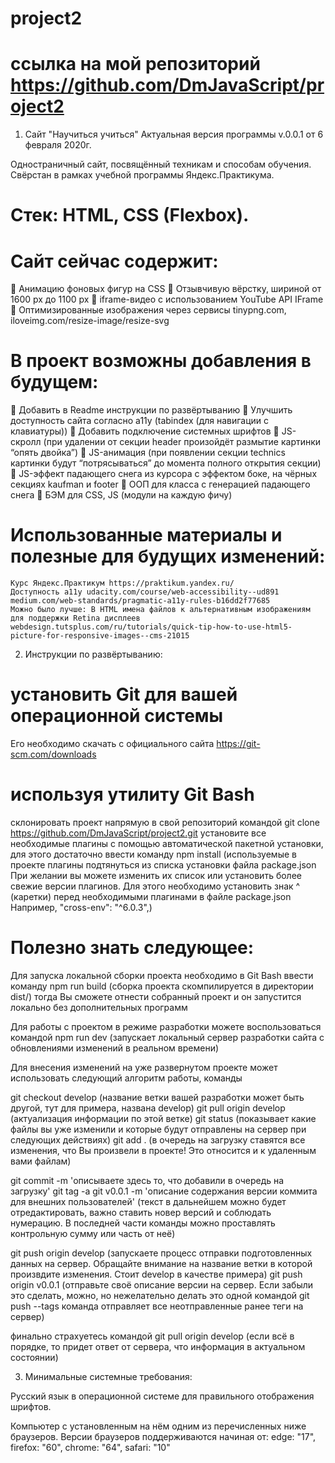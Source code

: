 # project2
# ссылка на мой репозиторий https://github.com/DmJavaScript/project2

1. Сайт "Научиться учиться" Актуальная версия программы v.0.0.1 от 6 февраля 2020г.

Одностраничный сайт, посвящённый техникам и способам обучения. Свёрстан в рамках учебной программы Яндекс.Практикума.
# Стек: HTML, CSS (Flexbox).

# Сайт сейчас содержит:
 Анимацию фоновых фигур на CSS
 Отзывчивую вёрстку, шириной от 1600 px до 1100 рх
 iframe-видео с использованием YouTube API IFrame
 Оптимизированные изображения через сервисы tinypng.com, iloveimg.com/resize-image/resize-svg

# В проект возможны добавления в будущем:
 Добавить в Readme инструкции по развёртыванию
 Улучшить доступность сайта согласно a11y (tabindex (для навигации с клавиатуры))
 Добавить подключение системных шрифтов
 JS-скролл (при удалении от секции header произойдёт размытие картинки “опять двойка”)
 JS-анимация (при появлении секции technics картинки будут “потрясываться” до момента полного 	открытия секции)
 JS-эффект падающего снега из курсора с эффектом боке, на чёрных секциях kaufman и footer
 ООП для класса с генерацией падающего снега
 БЭМ для CSS, JS (модули на каждую фичу)

# Использованные материалы и полезные для будущих изменений:
    Курс Яндекс.Практикум https://praktikum.yandex.ru/
    Доступность a11y udacity.com/course/web-accessibility--ud891
    medium.com/web-standards/pragmatic-a11y-rules-b16dd2f77685
    Можно было лучше: В HTML имена файлов к альтернативным изображениям для поддержки Retina дисплеев
    webdesign.tutsplus.com/ru/tutorials/quick-tip-how-to-use-html5-picture-for-responsive-images--cms-21015


2. Инструкции по развёртыванию:

# установить Git для вашей операционной системы
Его необходимо скачать с официального сайта https://git-scm.com/downloads

# используя утилиту Git Bash

склонировать проект напрямую в свой репозиторий командой
git clone https://github.com/DmJavaScript/project2.git
установите все необходимые плагины с помощью автоматической пакетной установки,  для этого достаточно ввести команду
npm install  (используемые в проекте плагины подтянуться из списка установки файла package.json При желании вы можете изменить их список или установить более свежие версии плагинов. Для этого необходимо установить знак ^ (каретки) перед необходимыми плагинами в файле package.json Например, "cross-env": "^6.0.3",)


# Полезно знать следующее:

Для запуска локальной сборки проекта необходимо в Git Bash ввести команду
npm run build  (cборка проекта скомпилируется в директории dist/) тогда Вы сможете отнести собранный проект и он запустится локально без дополнительных программ

Для работы с проектом в режиме разработки можете воспользоваться командой
npm run dev  (запускает локальный сервер разработки сайта с обновлениями изменений в реальном времени)

Для внесения изменений на уже развернутом проекте может использовать следующий алгоритм работы, команды

git checkout develop  (название ветки вашей разработки может быть другой, тут для примера, названа develop)
git pull origin develop  (актуализация информации по этой ветке)
git status (показывает какие файлы вы уже изменили и которые будут отправлены на сервер при следующих действиях)
git add .  (в очередь на загрузку ставятся все изменения, что Вы произвели в проекте! Это относится и к удаленным вами файлам)

git commit -m 'описываете здесь то, что добавили в очередь на загрузку'
git tag -a git v0.0.1 -m 'описание содержания версии коммита для внешних пользователей' (текст в дальнейшем можно будет отредактировать, важно ставить новер версий и соблюдать нумерацию. В последней части команды можно проставлять контрольную сумму или часть от неё)

git push origin develop   (запускаете процесс отправки подготовленных данных на сервер. Обращайте внимание на название ветки в которой произвдите изменения. Стоит develop в качестве примера)
git push origin v0.0.1    (отправьте своё описание версии на сервер. Если забыли это сделать, можно, но нежелательно делать это одной командой git push --tags  команда отправляет все неотправленные ранее теги на сервер)

финально страхуетесь командой git pull origin develop (если всё в порядке, то придет ответ от сервера, что информация в актуальном состоянии)





3. Минимальные системные требования:

Русский язык в операционной системе для правильного отображения шрифтов.

Компьютер с установленным на нём одним из перечисленных ниже браузеров.
Версии браузеров поддерживаются начиная от:
    edge: "17",
    firefox: "60",
    chrome: "64",
    safari: "10"